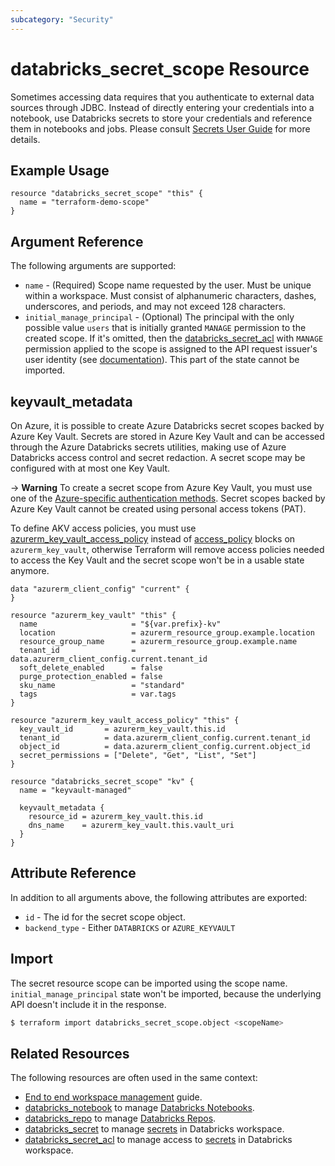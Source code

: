 ```yaml
---
subcategory: "Security"
---
```

# databricks_secret_scope Resource

Sometimes accessing data requires that you authenticate to external data sources through JDBC. Instead of directly entering your credentials into a notebook, use Databricks secrets to store your credentials and reference them in notebooks and jobs. Please consult [Secrets User Guide](https://docs.databricks.com/security/secrets/index.html#secrets-user-guide) for more details.

## Example Usage

```hcl
resource "databricks_secret_scope" "this" {
  name = "terraform-demo-scope"
}
```

## Argument Reference

The following arguments are supported:

* `name` - (Required) Scope name requested by the user. Must be unique within a workspace. Must consist of alphanumeric characters, dashes, underscores, and periods, and may not exceed 128 characters.
* `initial_manage_principal` - (Optional) The principal with the only possible value `users` that is initially granted `MANAGE` permission to the created scope.  If it's omitted, then the [databricks_secret_acl](secret_acl.md) with `MANAGE` permission applied to the scope is assigned to the API request issuer's user identity (see [documentation](https://docs.databricks.com/dev-tools/api/latest/secrets.html#create-secret-scope)). This part of the state cannot be imported.

## keyvault_metadata

On Azure, it is possible to create Azure Databricks secret scopes backed by Azure Key Vault. Secrets are stored in Azure Key Vault and can be accessed through the Azure Databricks secrets utilities, making use of Azure Databricks access control and secret redaction. A secret scope may be configured with at most one Key Vault. 

-> **Warning** To create a secret scope from Azure Key Vault, you must use one of the [Azure-specific authentication methods](../index.md#special-configurations-for-azure). Secret scopes backed by Azure Key Vault cannot be created using personal access tokens (PAT).

To define AKV access policies, you must use [azurerm_key_vault_access_policy](https://registry.terraform.io/providers/hashicorp/azurerm/latest/docs/resources/key_vault_access_policy) instead of [access_policy](https://registry.terraform.io/providers/hashicorp/azurerm/latest/docs/resources/key_vault#access_policy) blocks on `azurerm_key_vault`, otherwise Terraform will remove access policies needed to access the Key Vault and the secret scope won't be in a usable state anymore.


```hcl
data "azurerm_client_config" "current" {
}

resource "azurerm_key_vault" "this" {
  name                     = "${var.prefix}-kv"
  location                 = azurerm_resource_group.example.location
  resource_group_name      = azurerm_resource_group.example.name
  tenant_id                = data.azurerm_client_config.current.tenant_id
  soft_delete_enabled      = false
  purge_protection_enabled = false
  sku_name                 = "standard"
  tags                     = var.tags
}

resource "azurerm_key_vault_access_policy" "this" {
  key_vault_id       = azurerm_key_vault.this.id
  tenant_id          = data.azurerm_client_config.current.tenant_id
  object_id          = data.azurerm_client_config.current.object_id
  secret_permissions = ["Delete", "Get", "List", "Set"]
}

resource "databricks_secret_scope" "kv" {
  name = "keyvault-managed"

  keyvault_metadata {
    resource_id = azurerm_key_vault.this.id
    dns_name    = azurerm_key_vault.this.vault_uri
  }
}
```

## Attribute Reference

In addition to all arguments above, the following attributes are exported:

* `id` - The id for the secret scope object.
* `backend_type` - Either `DATABRICKS` or `AZURE_KEYVAULT`

## Import

The secret resource scope can be imported using the scope name. `initial_manage_principal` state won't be imported, because the underlying API doesn't include it in the response.

```bash
$ terraform import databricks_secret_scope.object <scopeName>
```

## Related Resources

The following resources are often used in the same context:

* [End to end workspace management](../guides/workspace-management.md) guide.
* [databricks_notebook](notebook.md) to manage [Databricks Notebooks](https://docs.databricks.com/notebooks/index.html).
* [databricks_repo](repo.md) to manage [Databricks Repos](https://docs.databricks.com/repos.html).
* [databricks_secret](secret.md) to manage [secrets](https://docs.databricks.com/security/secrets/index.html#secrets-user-guide) in Databricks workspace.
* [databricks_secret_acl](secret_acl.md) to manage access to [secrets](https://docs.databricks.com/security/secrets/index.html#secrets-user-guide) in Databricks workspace.
